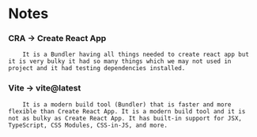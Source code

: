 # Notes



### CRA -> Create React App
        It is a Bundler having all things needed to create react app but it is very bulky it had so many things which we may not used in project and it had testing dependencies installed.

### Vite -> vite@latest
        It is a modern build tool (Bundler) that is faster and more flexible than Create React App. It is a modern build tool and it is not as bulky as Create React App. It has built-in support for JSX, TypeScript, CSS Modules, CSS-in-JS, and more.
 